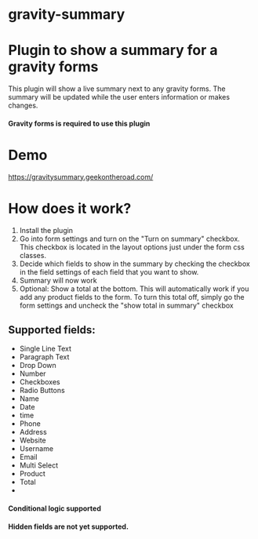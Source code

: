 # gravity-summary

# Plugin to show a summary for a gravity forms #
This plugin will show a live summary next to any gravity forms. The summary will be updated while the user enters information or makes changes.

#### Gravity forms is required to use this plugin ####

# Demo #
<https://gravitysummary.geekontheroad.com/>

# How does it work? #
1. Install the plugin
2. Go into form settings and turn on the "Turn on summary" checkbox. This checkbox is located in the layout options just under the form css classes.
3. Decide which fields to show in the summary by checking the checkbox in the field settings of each field that you want to show.
4. Summary will now work
5. Optional: Show a total at the bottom. This will automatically work if you add any product fields to the form. To turn this total off, simply go the form settings and uncheck the "show total in summary" checkbox

## Supported fields: ##
* Single Line Text
* Paragraph Text
* Drop Down
* Number
* Checkboxes
* Radio Buttons
* Name
* Date
* time
* Phone
* Address
* Website
* Username
* Email
* Multi Select
* Product
* Total
* 
#### Conditional logic supported ####
#### Hidden fields are not yet supported. ####



